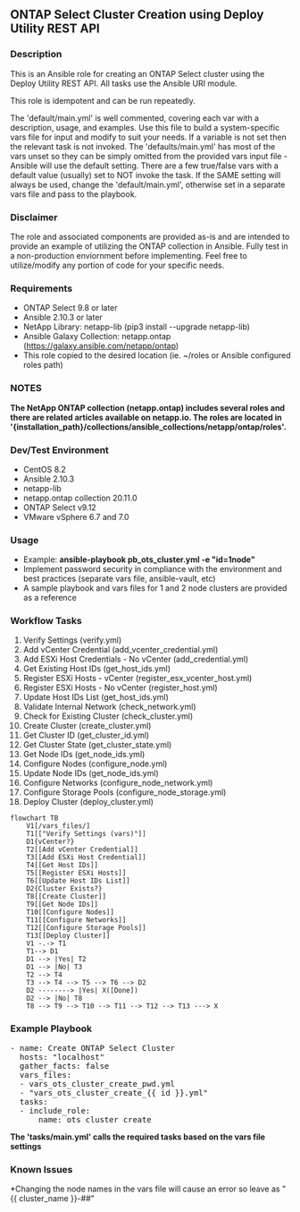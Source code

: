 ## ONTAP Select Cluster Creation using Deploy Utility REST API

### Description
This is an Ansible role for creating an ONTAP Select cluster using the Deploy Utility REST API. All tasks use the Ansible URI module.

This role is idempotent and can be run repeatedly.

The 'default/main.yml' is well commented, covering each var with a description, usage, and examples. Use this file to build a system-specific vars file for input and modify to suit your needs. If a variable is not set then the relevant task is not invoked. The 'defaults/main.yml' has most of the vars unset so they can be simply omitted from the provided vars input file - Ansible will use the default setting.  There are a few true/false vars with a default value (usually) set to NOT invoke the task. If the SAME setting will always be used, change the 'default/main.yml', otherwise set in a separate vars file and pass to the playbook.

### Disclaimer
The role and associated components are provided as-is and are intended to provide an example of utilizing the ONTAP collection in Ansible. Fully test in a non-production enviornment before implementing. Feel free to utilize/modify any portion of code for your specific needs.

### Requirements
* ONTAP Select 9.8 or later
* Ansible 2.10.3 or later
* NetApp Library: netapp-lib (pip3 install --upgrade netapp-lib)
* Ansible Galaxy Collection: netapp.ontap (https://galaxy.ansible.com/netapp/ontap)
* This role copied to the desired location (ie. ~/roles or Ansible configured roles path) 

### NOTES
**The NetApp ONTAP collection (netapp.ontap) includes several roles and there are related articles available on netapp.io. The roles are located in '{installation_path}/collections/ansible_collections/netapp/ontap/roles'.**

### Dev/Test Environment
* CentOS 8.2
* Ansible 2.10.3
* netapp-lib 
* netapp.ontap collection 20.11.0
* ONTAP Select v9.12
* VMware vSphere 6.7 and 7.0

### Usage
* Example: **ansible-playbook pb_ots_cluster.yml -e "id=1node"**
* Implement password security in compliance with the environment and best practices (separate vars file, ansible-vault, etc)
* A sample playbook and vars files for 1 and 2 node clusters are provided as a reference

### Workflow Tasks
1. Verify Settings (verify.yml)
2. Add vCenter Credential (add_vcenter_credential.yml)
3. Add ESXi Host Credentials - No vCenter (add_credential.yml)
4. Get Existing Host IDs (get_host_ids.yml)
5. Register ESXi Hosts - vCenter (register_esx_vcenter_host.yml)
6. Register ESXi Hosts - No vCenter (register_host.yml)
7. Update Host IDs List (get_host_ids.yml)
8. Validate Internal Network (check_network.yml)
9. Check for Existing Cluster (check_cluster.yml)
10. Create Cluster (create_cluster.yml)
11. Get Cluster ID (get_cluster_id.yml)
12. Get Cluster State (get_cluster_state.yml)
13. Get Node IDs (get_node_ids.yml)
14. Configure Nodes (configure_node.yml)
15. Update Node IDs (get_node_ids.yml)
16. Configure Networks (configure_node_network.yml)
17. Configure Storage Pools (configure_node_storage.yml)
18. Deploy Cluster (deploy_cluster.yml)

```mermaid
flowchart TB
    V1[/vars_files/]
    T1[["Verify Settings (vars)"]]
    D1{vCenter?}
    T2[[Add vCenter Credential]]
    T3[[Add ESXi Host Credential]]
    T4[[Get Host IDs]]
    T5[[Register ESXi Hosts]]
    T6[[Update Host IDs List]]
    D2{Cluster Exists?}
    T8[[Create Cluster]]
    T9[[Get Node IDs]]
    T10[[Configure Nodes]]
    T11[[Configure Networks]]
    T12[[Configure Storage Pools]]
    T13[[Deploy Cluster]]
    V1 -.-> T1
    T1--> D1
    D1 --> |Yes| T2
    D1 --> |No| T3
    T2 --> T4
    T3 --> T4 --> T5 --> T6 --> D2 
    D2 --------> |Yes| X([Done])
    D2 --> |No| T8
    T8 --> T9 --> T10 --> T11 --> T12 --> T13 ---> X
```

### Example Playbook
<pre>
- name: Create ONTAP Select Cluster
  hosts: "localhost"
  gather_facts: false
  vars_files:
  - vars_ots_cluster_create_pwd.yml
  - "vars_ots_cluster_create_{{ id }}.yml"
  tasks:
  - include_role:
      name: ots_cluster_create
</pre>

**The 'tasks/main.yml' calls the required tasks based on the vars file settings**

### Known Issues
*Changing the node names in the vars file will cause an error so leave as "{{ cluster_name }}-##"
